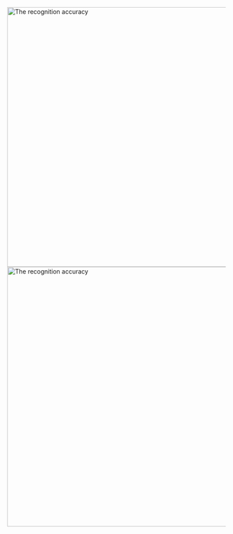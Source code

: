 <img src="./results/Screenshot from 2021-08-26 18-47-36.png" alt="The recognition accuracy" style="width:1200px;height:600px;" />
<img src="./results/Screenshot from 2021-08-26 18-49-25.png" alt="The recognition accuracy" style="width:1200px;height:600px;" />
